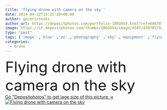 ```yaml
---
title: 'flying drone with camera on the sky '
date: 2014-04-22T15:25:28+00:00
author: goceristeski
author_url: https://depositphotos.com/portfolio-1003854.html?ref=64678756
image: https://st.depositphotos.com/thumbs/1003854/image/4507/45078579/api_thumb_450.jpg?forcejpeg=true
type: "post"
tags: ['image' ,'blue' ,'on' ,'photography' ,'sky' ,'equipment' ,'flying' ,'technology' ,'modern' ,'motion' ,'industry' ,'moving' ,'device' ,'fingers' ,'wireless' ,'digital' ,'with' ,'professional' ,'camera' ,'photographing' ,'stability' ,'remote' ,'watching' ,'robot' ,'innovation' ,'turning' ,'control' ,'propeller' ,'helicopter' ,'spy' ,'television' ,'technique' ,'the' ,'carbon' ,'ladies' ,'rotor' ,'controlled' ,'drone' ,'drones' ,'hexacopter' ,'octocopter' ,'quadrocopter' ]
categories: 
  - drone
---
```

<div aling="center">
            <font size="60"> Flying drone with camera on the sky</font>   
</div>
<div>
    <a href='https://st.depositphotos.com/thumbs/1003854/image/4507/45078579/api_thumb_450.jpg?forcejpeg=true?ref=64678756' target=_blank > Go "Depositphotos" to get lage size of this picture ->
        <img href='https://st.depositphotos.com/thumbs/1003854/image/4507/45078579/api_thumb_450.jpg?forcejpeg=true?ref=64678756' src='https://st.depositphotos.com/1003854/4507/i/950/depositphotos_45078579-stock-photo-flying-drone-with-camera-on.jpg?forcejpeg=true' alt='Flying drone with camera on the sky' >
    </a>
</div>
